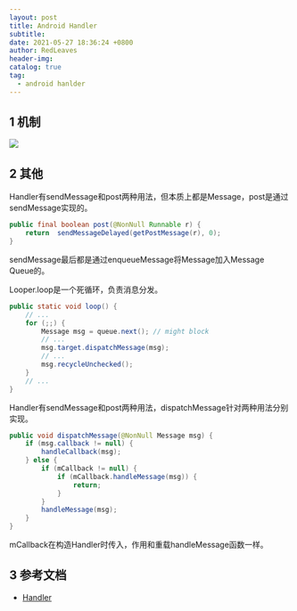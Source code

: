 ```yaml
---
layout: post
title: Android Handler
subtitle:
date: 2021-05-27 18:36:24 +0800
author: RedLeaves
header-img:
catalog: true
tag:
  - android hanlder
---
```


## 1 机制
![](https://raw.githubusercontent.com/RedLeavesSun/RedLeavesSun.github.io/gh-pages/_posts/2021-05-27-android-handler/img/android-handler.png)

## 2 其他
Handler有sendMessage和post两种用法，但本质上都是Message，post是通过sendMessage实现的。
```java
public final boolean post(@NonNull Runnable r) {
    return  sendMessageDelayed(getPostMessage(r), 0);
}
```

sendMessage最后都是通过enqueueMessage将Message加入Message Queue的。

Looper.loop是一个死循环，负责消息分发。
```java
public static void loop() {
    // ...
    for (;;) {
        Message msg = queue.next(); // might block
        // ...
        msg.target.dispatchMessage(msg);
        // ...
        msg.recycleUnchecked();
    }
    // ...
}
```

Handler有sendMessage和post两种用法，dispatchMessage针对两种用法分别实现。
```java
public void dispatchMessage(@NonNull Message msg) {
    if (msg.callback != null) {
        handleCallback(msg);
    } else {
        if (mCallback != null) {
            if (mCallback.handleMessage(msg)) {
                return;
            }
        }
        handleMessage(msg);
    }
}
```

mCallback在构造Handler时传入，作用和重载handleMessage函数一样。

## 3 参考文档
* [Handler](https://developer.android.com/reference/android/os/Handler)
